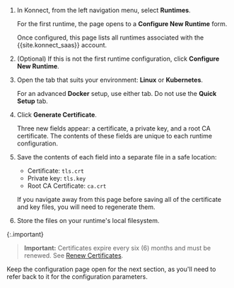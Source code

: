 <!-- Shared between Konnect gateway runtime config topics: Docker, Kubernetes, and kong.conf -->
1. In Konnect, from the left navigation menu, select **Runtimes**.

    For the first runtime, the page opens to a **Configure New Runtime** form.

    Once configured, this page lists all runtimes associated with the
    {{site.konnect_saas}} account.

2. (Optional) If this is not the first runtime configuration, click
**Configure New Runtime**.

2. Open the tab that suits your environment: **Linux** or **Kubernetes**.

    For an advanced **Docker** setup, use either tab. Do not use the
    **Quick Setup** tab.

3. Click **Generate Certificate**.

    Three new fields appear: a certificate, a private key, and a root CA
    certificate. The contents of these fields are unique to each
    runtime configuration.

5. Save the contents of each field into a separate file in a safe location:

    * Certificate: `tls.crt`
    * Private key: `tls.key`
    * Root CA Certificate: `ca.crt`

    If you navigate away from this page before saving all of the
    certificate and key files, you will need to regenerate them.

6. Store the files on your runtime's local filesystem.

{:.important}
> **Important:** Certificates expire every six (6) months and must be renewed.
See [Renew Certificates](/konnect/runtime-manager/renew-certificates).

Keep the configuration page open for the next section, as you'll need to refer
back to it for the configuration parameters.
